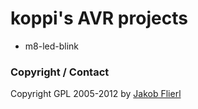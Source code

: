 # koppi's AVR projects

* m8-led-blink

### Copyright / Contact

Copyright GPL 2005-2012 by [Jakob Flierl](https://github.com/koppi)

